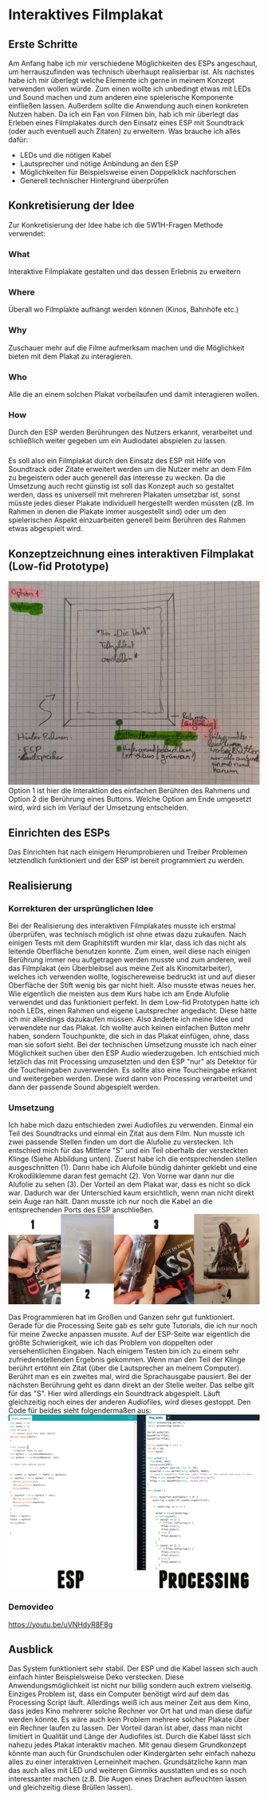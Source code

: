 # Interaktives Filmplakat 
## Erste Schritte
Am Anfang habe ich mir verschiedene Möglichkeiten des ESPs angeschaut, um herrauszufinden was technisch überhaupt
realisierbar ist. Als nächstes habe ich mir überlegt welche Elemente ich gerne in meinem Konzept verwenden wollen würde.
Zum einen wollte ich unbedingt etwas mit LEDs und Sound machen und zum anderen eine spielerische Komponente einfließen lassen.
Außerdem sollte die Anwendung auch einen konkreten Nutzen haben. Da ich ein Fan von Filmen bin, hab ich mir überlegt das Erleben
eines Filmplakates durch den Einsatz eines ESP mit Soundtrack (oder auch eventuell auch Zitaten) zu erweitern. 
Was brauche ich alles dafür: <br /> 
* LEDs und die nötigen Kabel <br /> 
* Lautsprecher und nötige Anbindung an den ESP <br />
* Möglichkeiten für Beispielsweise einen Doppelklick nachforschen <br /> 
* Generell technischer Hintergrund überprüfen <br /> 
## Konkretisierung der Idee
Zur Konkretisierung der Idee habe ich die 5W1H-Fragen Methode verwendet:
### What
Interaktive Filmplakate gestalten und das dessen Erlebnis zu erweitern 
### Where
Überall wo Filmplakte aufhängt werden können (Kinos, Bahnhöfe etc.)
### Why
Zuschauer mehr auf die Filme aufmerksam machen und die Möglichkeit bieten mit dem Plakat zu interagieren.
### Who
Alle die an einem solchen Plakat vorbeilaufen und damit interagieren wollen.
### How
Durch den ESP werden Berührungen des Nutzers erkannt, verarbeitet und schließlich weiter gegeben um ein Audiodatei
abspielen zu lassen. <br />
### 
Es soll also ein Filmplakat durch den Einsatz des ESP mit  Hilfe von Soundtrack oder Zitate erweitert werden um die Nutzer mehr an dem Film zu begeistern oder auch generell das interesse zu wecken. Da die Umsetzung auch recht günstig ist soll das Konzept auch so gestaltet werden, dass es universell mit mehreren Plakaten umsetzbar ist, sonst müsste jedes dieser Plakate individuell hergestellt werden müssten (zB. Im Rahmen in denen die Plakate immer ausgestellt sind) oder um den spielerischen Aspekt einzuarbeiten generell beim Berühren des Rahmen etwas abgespielt wird. <br />
## Konzeptzeichnung eines interaktiven Filmplakat (Low-fid Prototype)
![Bild 1](/IAfilmplakat-lowfid.jpg) 
Option 1 ist hier die Interaktion des einfachen Berühren des Rahmens und Option 2 die Berührung eines Buttons. Welche Option am Ende umgesetzt wird, wird sich im Verlauf der Umsetzung entscheiden.
## Einrichten des ESPs
Das Einrichten hat nach einigem Herumprobieren und Treiber Problemen letztendlich funktioniert und der ESP ist bereit programmiert zu werden.
## Realisierung
### Korrekturen der ursprünglichen Idee
Bei der Realisierung des interaktiven Filmplakates musste ich erstmal überprüfen, was technisch möglich ist ohne etwas dazu zukaufen. Nach einigen Tests mit dem Graphitstift wurden mir klar, dass ich das nicht als leitende Oberfläche benutzen konnte. Zum einen, weil diese nach einigen Berührung immer neu aufgetragen werden musste und zum anderen, weil das Filmplakat (ein Überbleibsel aus meine Zeit als Kinomitarbeiter), welches ich verwenden wollte, logischereweise bedruckt ist und auf dieser Oberfläche der Stift wenig bis gar nicht hielt. Also musste etwas neues her. Wie eigentlich die meisten aus dem Kurs habe ich am Ende Alufolie verwendet und das funktioniert perfekt. In dem Low-fid Prototypen hatte ich noch LEDs, einen Rahmen und eigene Lautsprecher angedacht. Diese hätte ich mir allerdings dazukaufen müssen. Also änderte ich meine Idee und verwendete nur das Plakat. Ich wollte auch keinen einfachen Button mehr haben, sondern Touchpunkte, die sich in das Plakat einfügen, ohne, dass man sie sofort sieht. Bei der technischen Umsetzung musste ich nach einer Möglichkeit suchen über den ESP Audio wiederzugeben. Ich entschied mich letzlich das mit Processing umzusetzten und den ESP "nur" als Detektor für die Toucheingaben zuverwenden. Es sollte also eine Toucheingabe erkannt und weitergeben werden. Diese wird dann von Processing verarbeitet und dann der passende Sound abgespielt werden. 
### Umsetzung
Ich habe mich dazu entschieden zwei Audiofiles zu verwenden. Einmal ein Teil des Soundtracks und einmal ein Zitat aus dem Film. Nun musste ich zwei passende Stellen finden um dort die Alufolie zu verstecken. Ich entschied mich für das Mittlere "S" und ein Teil oberhalb der versteckten Klinge (Siehe Abbildung unten). Zuerst habe ich die entsprechenden stellen ausgeschnitten (1). Dann habe ich Alufoile bündig dahinter geklebt und eine Krokodilklemme daran fest gemacht (2). Von Vorne war dann nur die Alufolie zu sehen (3). Der Vorteil an dem Plakat war, dass es nicht so dick war. Dadurch war der Unterschied kaum ersichtlich, wenn man nicht direkt sein Auge ran hält. Dann musste ich nur noch die Kabel an die entsprechenden Ports des ESP anschließen. 
![Bild 2](/banner.jpg)

Das Programmieren hat im Großen und Ganzen sehr gut funktioniert. Gerade für die Processing Seite gab es sehr gute Tutorials, die ich nur noch für meine Zwecke anpassen musste. Auf der ESP-Seite war eigentlich die größte Schwierigkeit, wie ich das Problem von doppelten oder versehentlichen Eingaben. Nach einigem Testen bin ich zu einem sehr zufriedenstellenden Ergebnis gekommen. Wenn man den Teil der Klinge berührt ertöhnt ein Zitat (über die Lautsprecher an meinem Computer). Berührt man es ein zweites mal, wird die Sprachausgabe pausiert. Bei der nächsten Berührung geht es dann direkt an der Stelle weiter. Das selbe gilt für das "S". Hier wird allerdings ein Soundtrack abgespielt. Läuft gleichzeitig noch eines der anderen Audiofiles, wird dieses gestoppt. Den Code für beides sieht folgendermaßen aus: 
![Bild 3](/code.jpg) 

### Demovideo
https://youtu.be/uVNHdyR8F8g
## Ausblick
Das System funktioniert sehr stabil. Der ESP und die Kabel lassen sich auch einfach hinter Beispielsweise Deko verstecken. Diese Anwendungsmöglichkeit ist nicht nur billig sondern auch extrem vielseitig. Einziges Problem ist, dass ein Computer benötigt wird auf dem das Processing Script läuft. Allerdings weiß ich aus meiner Zeit aus dem Kino, dass jedes Kino mehrerer solche Rechner vor Ort hat und man diese dafür werden könnte. Es wäre auch kein Problem mehrere solcher Plakate über ein Rechner laufen zu lassen. Der Vorteil daran ist aber, dass man nicht limitiert in Qualität und Länge der Audiofiles ist. Durch die Kabel lässt sich nahezu jedes Plakat interaktiv machen. Mit genau diesem Grundkonzept könnte man auch für Grundschulen oder Kindergärten sehr einfach nahezu alles zu einer interaktiven Lerneinheit machen.
Grundsätzliche kann man das auch alles mit LED und weiteren Gimmiks ausstatten und es so noch interessanter machen (z.B. Die Augen eines Drachen aufleuchten lassen und gleichzeitig diese Brüllen lassen). 
